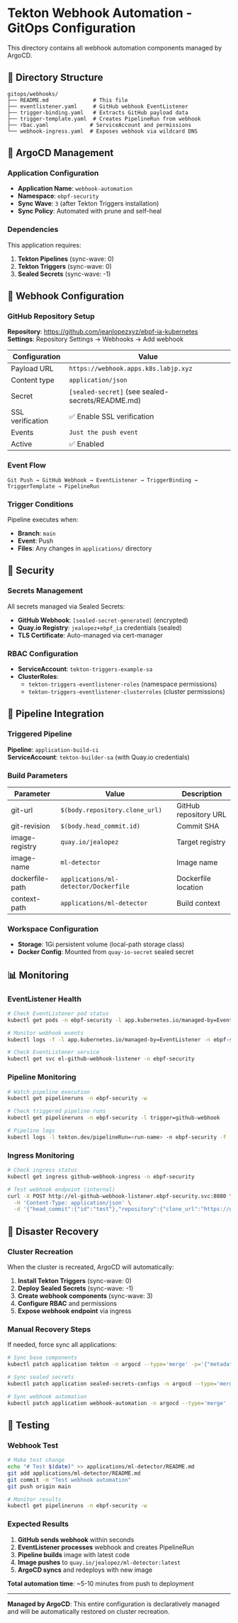 # Tekton Webhook Automation - GitOps Configuration

This directory contains all webhook automation components managed by ArgoCD.

## 📁 Directory Structure

```
gitops/webhooks/
├── README.md              # This file
├── eventlistener.yaml     # GitHub webhook EventListener
├── trigger-binding.yaml   # Extracts GitHub payload data
├── trigger-template.yaml  # Creates PipelineRun from webhook
├── rbac.yaml             # ServiceAccount and permissions
└── webhook-ingress.yaml  # Exposes webhook via wildcard DNS
```

## 🔧 ArgoCD Management

### Application Configuration

- **Application Name**: `webhook-automation`
- **Namespace**: `ebpf-security`
- **Sync Wave**: `3` (after Tekton Triggers installation)
- **Sync Policy**: Automated with prune and self-heal

### Dependencies

This application requires:
1. **Tekton Pipelines** (sync-wave: 0)
2. **Tekton Triggers** (sync-wave: 0) 
3. **Sealed Secrets** (sync-wave: -1)

## 🎯 Webhook Configuration

### GitHub Repository Setup

**Repository**: https://github.com/jeanlopezxyz/ebpf-ia-kubernetes  
**Settings**: Repository Settings → Webhooks → Add webhook

| Configuration | Value |
|--------------|-------|
| Payload URL | `https://webhook.apps.k8s.labjp.xyz` |
| Content type | `application/json` |
| Secret | `[sealed-secret]` (see sealed-secrets/README.md) |
| SSL verification | ✅ Enable SSL verification |
| Events | `Just the push event` |
| Active | ✅ Enabled |

### Event Flow

```
Git Push → GitHub Webhook → EventListener → TriggerBinding → TriggerTemplate → PipelineRun
```

### Trigger Conditions

Pipeline executes when:
- **Branch**: `main` 
- **Event**: Push
- **Files**: Any changes in `applications/` directory

## 🔐 Security

### Secrets Management

All secrets managed via Sealed Secrets:

- **GitHub Webhook**: `[sealed-secret-generated]` (encrypted)
- **Quay.io Registry**: `jealopez+ebpf_ia` credentials (sealed)  
- **TLS Certificate**: Auto-managed via cert-manager

### RBAC Configuration

- **ServiceAccount**: `tekton-triggers-example-sa`
- **ClusterRoles**: 
  - `tekton-triggers-eventlistener-roles` (namespace permissions)
  - `tekton-triggers-eventlistener-clusterroles` (cluster permissions)

## 🚀 Pipeline Integration

### Triggered Pipeline

**Pipeline**: `application-build-ci`  
**ServiceAccount**: `tekton-builder-sa` (with Quay.io credentials)

### Build Parameters

| Parameter | Value | Description |
|-----------|--------|------------|
| git-url | `$(body.repository.clone_url)` | GitHub repository URL |
| git-revision | `$(body.head_commit.id)` | Commit SHA |
| image-registry | `quay.io/jealopez` | Target registry |
| image-name | `ml-detector` | Image name |
| dockerfile-path | `applications/ml-detector/Dockerfile` | Dockerfile location |
| context-path | `applications/ml-detector` | Build context |

### Workspace Configuration

- **Storage**: 1Gi persistent volume (local-path storage class)
- **Docker Config**: Mounted from `quay-io-secret` sealed secret

## 📊 Monitoring

### EventListener Health

```bash
# Check EventListener pod status
kubectl get pods -n ebpf-security -l app.kubernetes.io/managed-by=EventListener

# Monitor webhook events
kubectl logs -f -l app.kubernetes.io/managed-by=EventListener -n ebpf-security

# Check EventListener service
kubectl get svc el-github-webhook-listener -n ebpf-security
```

### Pipeline Monitoring

```bash
# Watch pipeline execution
kubectl get pipelineruns -n ebpf-security -w

# Check triggered pipeline runs
kubectl get pipelineruns -n ebpf-security -l trigger=github-webhook

# Pipeline logs
kubectl logs -l tekton.dev/pipelineRun=<run-name> -n ebpf-security -f
```

### Ingress Monitoring  

```bash
# Check ingress status
kubectl get ingress github-webhook-ingress -n ebpf-security

# Test webhook endpoint (internal)
curl -X POST http://el-github-webhook-listener.ebpf-security.svc:8080 \
  -H 'Content-Type: application/json' \
  -d '{"head_commit":{"id":"test"},"repository":{"clone_url":"https://github.com/jeanlopezxyz/ebpf-ia-kubernetes.git"}}'
```

## 🔄 Disaster Recovery

### Cluster Recreation

When the cluster is recreated, ArgoCD will automatically:

1. **Install Tekton Triggers** (sync-wave: 0)
2. **Deploy Sealed Secrets** (sync-wave: -1)  
3. **Create webhook components** (sync-wave: 3)
4. **Configure RBAC** and permissions
5. **Expose webhook endpoint** via ingress

### Manual Recovery Steps

If needed, force sync all applications:

```bash
# Sync base components
kubectl patch application tekton -n argocd --type='merge' -p='{"metadata":{"annotations":{"argocd.argoproj.io/refresh":"hard"}}}'

# Sync sealed secrets
kubectl patch application sealed-secrets-configs -n argocd --type='merge' -p='{"metadata":{"annotations":{"argocd.argoproj.io/refresh":"hard"}}}'

# Sync webhook automation
kubectl patch application webhook-automation -n argocd --type='merge' -p='{"metadata":{"annotations":{"argocd.argoproj.io/refresh":"hard"}}}'
```

## 🧪 Testing

### Webhook Test

```bash
# Make test change
echo "# Test $(date)" >> applications/ml-detector/README.md
git add applications/ml-detector/README.md
git commit -m "Test webhook automation"
git push origin main

# Monitor results
kubectl get pipelineruns -n ebpf-security -w
```

### Expected Results

1. **GitHub sends webhook** within seconds
2. **EventListener processes** webhook and creates PipelineRun
3. **Pipeline builds** image with latest code
4. **Image pushes** to `quay.io/jealopez/ml-detector:latest`
5. **ArgoCD syncs** and redeploys with new image

**Total automation time**: ~5-10 minutes from push to deployment

---

**Managed by ArgoCD**: This entire configuration is declaratively managed and will be automatically restored on cluster recreation.